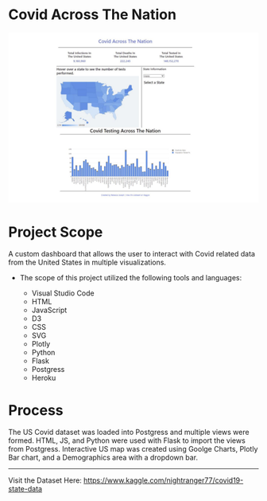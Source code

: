 # Covid Across The Nation

![Covid photo](https://raw.githubusercontent.com/Cosette3737/Covid/main/static/images/covid%20page.JPG)


# Project Scope

A custom dashboard that allows the user to interact with Covid related data from the United States in multiple visualizations. 

* The scope of this project utilized the following tools and languages:
   
    - Visual Studio Code
    - HTML
    - JavaScript
    - D3 
    - CSS
    - SVG
    - Plotly
    - Python
    - Flask
    - Postgress
    - Heroku

 
# Process
The US Covid dataset was loaded into Postgress and multiple views were formed.  HTML, JS, and Python were used with Flask to import the views from Postgress. Interactive US map was created using Goolge Charts, Plotly Bar chart, and a Demographics area with a dropdown bar.  




---------------------------------------------------------------------------------------------------------------------------------------------------------------------------------
Visit the Dataset Here: https://www.kaggle.com/nightranger77/covid19-state-data
